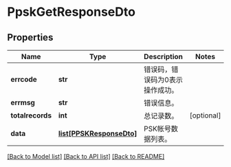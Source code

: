 # PpskGetResponseDto

## Properties
Name | Type | Description | Notes
------------ | ------------- | ------------- | -------------
**errcode** | **str** | 错误码，错误码为0表示操作成功。 | 
**errmsg** | **str** | 错误信息。 | 
**totalrecords** | **int** | 总记录数。 | [optional] 
**data** | [**list[PPSKResponseDto]**](PPSKResponseDto.md) | PSK帐号数据列表。 | 

[[Back to Model list]](../README.md#documentation-for-models) [[Back to API list]](../README.md#documentation-for-api-endpoints) [[Back to README]](../README.md)


